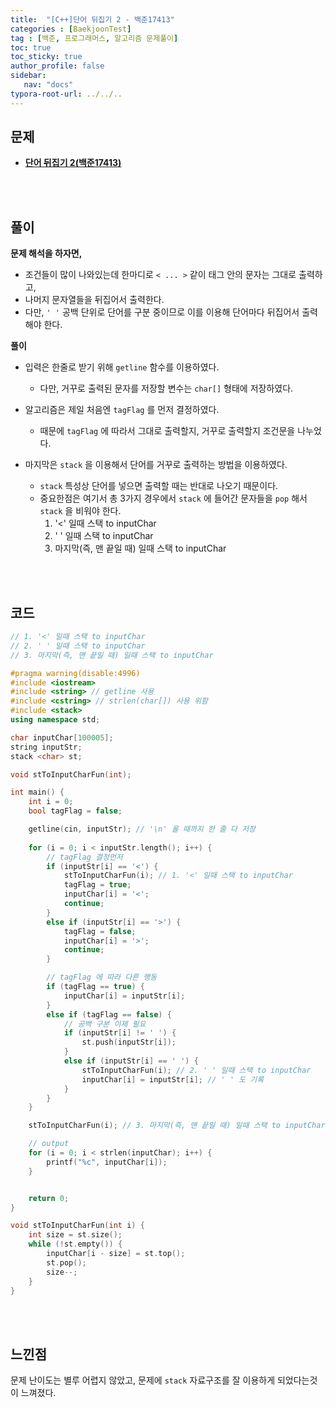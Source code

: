 ```yaml
---
title:  "[C++]단어 뒤집기 2 - 백준17413"
categories : [BaekjoonTest]
tag : [백준, 프로그래머스, 알고리즘 문제풀이]
toc: true
toc_sticky: true
author_profile: false
sidebar:
   nav: "docs"
typora-root-url: ../../..
---
```




## 문제

* **[단어 뒤집기 2(백준17413)](https://www.acmicpc.net/problem/17413)**

<br><br>

## 풀이

**문제 해석을 하자면,**

* 조건들이 많이 나와있는데 한마디로 `< ... >` 같이 태그 안의 문자는 그대로 출력하고,
* 나머지 문자열들을 뒤집어서 출력한다.
* 다만, `' '` 공백 단위로 단어를 구분 중이므로 이를 이용해 단어마다 뒤집어서 출력해야 한다.



**풀이**

* 입력은 한줄로 받기 위해 `getline` 함수를 이용하였다.
  * 다만, 거꾸로 출력된 문자를 저장할 변수는 `char[]` 형태에 저장하였다.

* 알고리즘은 제일 처음엔 `tagFlag` 를 먼저 결정하였다.
  * 때문에 `tagFlag` 에 따라서 그대로 출력할지, 거꾸로 출력할지 조건문을 나누었다.

* 마지막은 `stack` 을 이용해서 단어를 거꾸로 출력하는 방법을 이용하였다.
  * `stack` 특성상 단어를 넣으면 출력할 때는 반대로 나오기 때문이다.
  * 중요한점은 여기서 총 3가지 경우에서 `stack` 에 들어간 문자들을 `pop` 해서 `stack` 을 비워야 한다.
    1. '<' 일때 스택 to inputChar
    2. ' ' 일때 스택 to inputChar
    3. 마지막(즉, 맨 끝일 때) 일때 스택 to inputChar




<br><br>

## 코드

```c++
// 1. '<' 일때 스택 to inputChar
// 2. ' ' 일때 스택 to inputChar
// 3. 마지막(즉, 맨 끝일 때) 일때 스택 to inputChar

#pragma warning(disable:4996)
#include <iostream>
#include <string> // getline 사용
#include <cstring> // strlen(char[]) 사용 위함
#include <stack>
using namespace std;

char inputChar[100005];
string inputStr;
stack <char> st;

void stToInputCharFun(int);

int main() {
	int i = 0;
	bool tagFlag = false;

	getline(cin, inputStr); // '\n' 올 때까지 한 줄 다 저장
	
	for (i = 0; i < inputStr.length(); i++) {
		// tagFlag 결정먼저
		if (inputStr[i] == '<') {
			stToInputCharFun(i); // 1. '<' 일때 스택 to inputChar
			tagFlag = true;
			inputChar[i] = '<';
			continue;
		}
		else if (inputStr[i] == '>') {
			tagFlag = false;
			inputChar[i] = '>';
			continue;
		}

		// tagFlag 에 따라 다른 행동
		if (tagFlag == true) {
			inputChar[i] = inputStr[i];
		}
		else if (tagFlag == false) {
			// 공백 구분 이제 필요
			if (inputStr[i] != ' ') {
				st.push(inputStr[i]);
			}
			else if (inputStr[i] == ' ') {
				stToInputCharFun(i); // 2. ' ' 일때 스택 to inputChar
				inputChar[i] = inputStr[i]; // ' ' 도 기록
			}
		}
	}

	stToInputCharFun(i); // 3. 마지막(즉, 맨 끝일 때) 일때 스택 to inputChar

	// output
	for (i = 0; i < strlen(inputChar); i++) {
		printf("%c", inputChar[i]);
	}


	return 0;
}

void stToInputCharFun(int i) {
	int size = st.size();
	while (!st.empty()) {
		inputChar[i - size] = st.top();
		st.pop();
		size--;
	}
}
```

<br><br>

## 느낀점

문제 난이도는 별루 어렵지 않았고, 문제에 `stack` 자료구조를 잘 이용하게 되었다는것이 느껴졌다.
